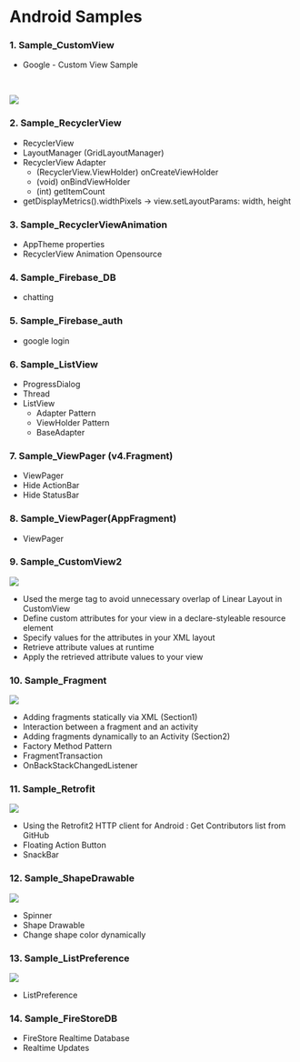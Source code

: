 # Android Samples


### 1. Sample_CustomView
 - Google - Custom View Sample
 <br />
 
 ![](https://dl.dropboxusercontent.com/s/beb3sc17w91d3m3/C2D7E194-488E-4337-B71A-8C87753E2E8F-17554-00008ECFB69C28AA.gif?dl=0)

### 2. Sample_RecyclerView
 - RecyclerView
 - LayoutManager (GridLayoutManager)
 - RecyclerView Adapter
	- (RecyclerView.ViewHolder) onCreateViewHolder
	- (void) onBindViewHolder
	- (int) getItemCount
 - getDisplayMetrics().widthPixels -> view.setLayoutParams: width, height

### 3. Sample_RecyclerViewAnimation
 - AppTheme properties
 - RecyclerView Animation Opensource

### 4. Sample_Firebase_DB
 - chatting

### 5. Sample_Firebase_auth
 - google login

### 6. Sample_ListView
 - ProgressDialog
 - Thread
 - ListView
	- Adapter Pattern
	- ViewHolder Pattern
	- BaseAdapter

### 7. Sample_ViewPager (v4.Fragment)
 - ViewPager
 - Hide ActionBar
 - Hide StatusBar

### 8. Sample_ViewPager(AppFragment)
 - ViewPager

### 9. Sample_CustomView2

![](https://dl.dropboxusercontent.com/s/5h7p4v6w5lp7hv8/BDD05D6F-337E-4A53-9384-9A9349BBC546-17554-00009BC6C442B04A.gif?dl=0)

 - Used the merge tag to avoid unnecessary overlap of Linear Layout in CustomView
 - Define custom attributes for your view in a declare-styleable resource element
 - Specify values for the attributes in your XML layout
 - Retrieve attribute values at runtime
 - Apply the retrieved attribute values to your view

### 10. Sample_Fragment

![](https://dl.dropboxusercontent.com/s/urzxsflrag9ffdb/3E80EAFE-0E1B-4FCA-9A6F-AE6492B30B84-17554-0000C9D21D1ED7A0.gif?dl=0)

 - Adding fragments statically via XML (Section1)
 - Interaction between a fragment and an activity
 - Adding fragments dynamically to an Activity (Section2)
 - Factory Method Pattern
 - FragmentTransaction
 - OnBackStackChangedListener

### 11. Sample_Retrofit

![](https://dl.dropboxusercontent.com/s/qe6qoue7u1nho0z/10EC6F31-D707-4288-AD7E-8CE7F1B6735B-11760-0000245E330F2609.gif?dl=0)

 - Using the Retrofit2 HTTP client for Android
   : Get Contributors list from GitHub
 - Floating Action Button
 - SnackBar

### 12. Sample_ShapeDrawable

![](https://dl.dropboxusercontent.com/s/bnwuse632993raf/27CCD8F0-B309-4FC7-8929-20769B4E6A9E-6355-00003B3CA5CED9B4.gif?dl=0)

- Spinner
- Shape Drawable
- Change shape color dynamically

### 13. Sample_ListPreference

![](https://dl.dropboxusercontent.com/s/jhpczwyg7t19d6l/D3F104AF-3297-41D6-A7B6-167DBFB95670-749-0000D2EF6B1B7596.gif?dl=0)

- ListPreference

### 14. Sample_FireStoreDB

- FireStore Realtime Database
- Realtime Updates


